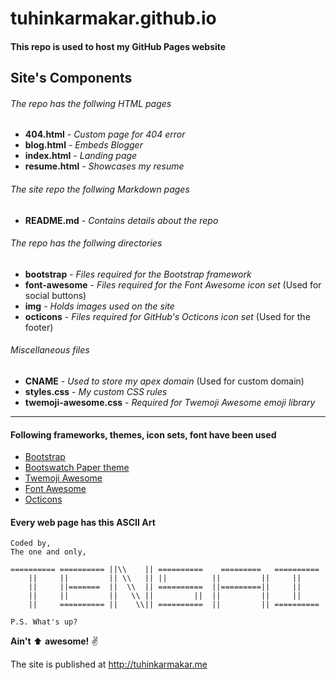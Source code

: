 # tuhinkarmakar.github.io
#### This repo is used to host my GitHub Pages website

## Site's Components

###### The repo has the follwing HTML pages

* **404.html** - *Custom page for 404 error*
* **blog.html** - *Embeds Blogger*
* **index.html** - *Landing page*
* **resume.html** - *Showcases my resume*

###### The site repo the follwing Markdown pages
* **README.md** - *Contains details about the repo*

###### The repo has the follwing directories
* **bootstrap** - *Files required for the Bootstrap framework*
* **font-awesome** - *Files required for the Font Awesome icon set* (Used for social buttons)
* **img** - *Holds images used on the site*
* **octicons** - *Files required for GitHub's Octicons icon set* (Used for the footer)

###### Miscellaneous files
* **CNAME** - *Used to store my apex domain* (Used for custom domain)
* **styles.css** - *My custom CSS rules*
* **twemoji-awesome.css** - *Required for Twemoji Awesome emoji library*

---

#### Following frameworks, themes, icon sets, font have been used
* [Bootstrap](http://getbootstrap.com/)
* [Bootswatch Paper theme](http://bootswatch.com/paper)
* [Twemoji Awesome](http://ellekasai.github.io/twemoji-awesome)
* [Font Awesome](http://fontawesome.io/)
* [Octicons](https://octicons.github.com/)

#### Every web page has this ASCII Art

```
Coded by,
The one and only,

========== ========== ||\\    || ==========    =========   ==========
    ||     ||         || \\   || ||          ||         ||     ||
    ||     ||=======  ||  \\  || ==========  ||=========||     ||
    ||     ||         ||   \\ ||         ||  ||         ||     ||
    ||     ========== ||    \\|| ==========  ||         || ==========

P.S. What's up?
```

**Ain't** :arrow_up: **awesome!** :v:

The site is published at http://tuhinkarmakar.me
